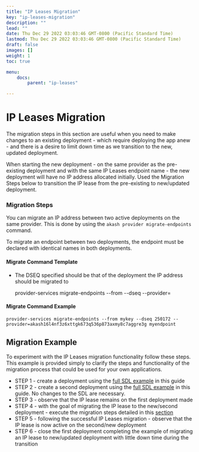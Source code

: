```yaml
---
title: "IP Leases Migration"
key: "ip-leases-migration"
description: ""
lead: ""
date: Thu Dec 29 2022 03:03:46 GMT-0800 (Pacific Standard Time)
lastmod: Thu Dec 29 2022 03:03:46 GMT-0800 (Pacific Standard Time)
draft: false
images: []
weight: 1
toc: true

menu:
    docs:
        parent: "ip-leases"

---
```

IP Leases Migration
===================

The migration steps in this section are useful when you need to make changes to an existing deployment - which require deploying the app anew - and there is a desire to limit down time as we transition to the new, updated deployment.

When starting the new deployment - on the same provider as the pre-existing deployment and with the same IP Leases endpoint name - the new deployment will have no IP address allocated initially. Used the Migration Steps below to transition the IP lease from the pre-existing to new/updated deployment.

### Migration Steps

You can migrate an IP address between two active deployments on the same provider. This is done by using the `akash provider migrate-endpoints` command.

To migrate an endpoint between two deployments, the endpoint must be declared with identical names in both deployments.

#### Migrate Command Template

*   The DSEQ specified should be that of the deployment the IP address should be migrated to

    provider-services migrate-endpoints --from <key-name> --dseq <dseq-number> --provider=<provider-address> <endpoint-name>
    

#### Migrate Command Example

    provider-services migrate-endpoints --from mykey --dseq 250172 --provider=akash16l4nf3z6xttgk673q536p873axmy8c7aggre3g myendpoint
    

Migration Example
-----------------

To experiment with the IP Leases migration functionality follow these steps. This example is provided simply to clarify the steps and functionality of the migration process that could be used for your own applications.

*   STEP 1 - create a deployment using the [full SDL example](full-sdl-example-with-ip-leases.md) in this guide
*   STEP 2 - create a second deployment using the [full SDL example](full-sdl-example-with-ip-leases.md) in this guide. No changes to the SDL are necessary.
*   STEP 3 - observe that the IP lease remains on the first deployment made
*   STEP 4 - with the goal of migrating the IP lease to the new/second deployment - execute the migration steps detailed in this [section](ip-leases-migration.md#migration-steps)
*   STEP 5 - following the successful IP Leases migration - observe that the IP lease is now active on the second/new deployment
*   STEP 6 - close the first deployment completing the example of migrating an IP lease to new/updated deployment with little down time during the transition